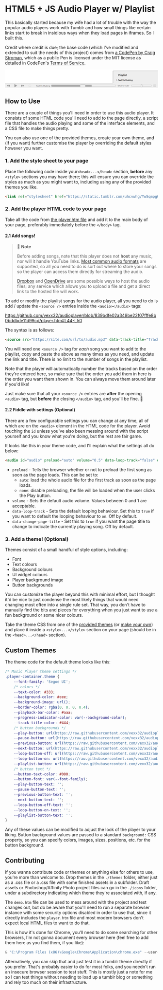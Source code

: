 # HTML5 + JS Audio Player w/ Playlist

This basically started because my wife had a lot of trouble with the way the popular audio players work with Tumblr and how small things like certain links start to break in insidious ways when they load pages in iframes.
So I built this.

Credit where credit is due; the base code (which I've modified and extended to suit the needs of this project) comes from [a CodePen by Craig Stroman](https://codepen.io/craigstroman/pen/aOyRYx), which as a public Pen is licensed under the MIT license as detailed in CodePen's [Terms of Service](https://blog.codepen.io/documentation/terms-of-service/).

![example image of the audio player, showing the default pale white/grey theme](./themes/default/preview.png)

## How to Use

There are a couple of things you'll need in order to use this audio player.
It consists of some HTML code you'll need to add to the page directly, a script file that handles the audio playing and some of the interface elements, and a CSS file to make things pretty.

You can also use one of the provided themes, create your own theme, and (if you want) further customise the player by overriding the default styles however you want.

### 1. Add the style sheet to your page

Place the following code inside your`<head>...</head>` section, **before** any `<style>` sections you may have there; this will ensure you can override the styles as much as you might want to, including using any of the provided themes you like.

```html
<link rel="stylesheet" href="https://static.tumblr.com/uhcvwhg/YwSqmpg04/player.css" />
```

### 2. Add the player HTML code to your page

Take all the code from [the player.htm file](player.htm) and add it to the main body of your page, preferably immediately before the `</body>` tag.

#### 2.1 Add songs!

> :memo: **Note**
> 
> Before adding songs, note that this player does not **host** any music, nor will it handle YouTube links.
> [Most common audio formats](https://en.wikipedia.org/wiki/HTML5_audio#Supported_audio_coding_formats) are supported, so all you need to do is sort out where to store your songs so the player can access them directly for streaming the audio.
>
> [Dropbox](https://dropbox.com/) and [OpenDrive](https://www.opendrive.com/) are some possible ways to host the audio files; any service which allows you to upload a file and get a direct link to the hosted file will work.

To add or modify the playlist songs for the audio player, all you need to do is add / update the `<source />` entries inside the `<audio></audio>` tags:

https://github.com/vexx32/audioplayer/blob/839bdfe02a349be23f07fffe8b0bddbde11d99cd/player.htm#L44-L50

The syntax is as follows:

```html
<source src="https://site.com/url/to/audio.mp3" data-track-title="Track title goes here" />
```

You will need one `<source />` tag for _each_ song you want to add to the playlist, copy and paste the above as many times as you need, and update the link and title.
There is no limit to the number of songs in the playlist.

Note that the player will automatically number the tracks based on the order they're entered here, so make sure that the order you add them in here is the order you want them shown in.
You can always move them around later if you'd like!

Just make sure that all your `<source />` entries are **after** the opening `<audio>` tag, but **before** the closing `</audio>` tag, and you'll be fine. 🙂

#### 2.2 Fiddle with settings (Optional)

There are a few configurable settings you can change at any time, all of which are on the `<audio>` element in the HTML code for the player.
Avoid touching the `id` unless you've also been messing around with the script yourself and you know what you're doing, but the rest are fair game.

It looks like this in your theme code, and I'll explain what the settings all do below:

```html
<audio id="audio" preload="auto" volume="0.5" data-loop-track="false" data-change-page-title="false">
```

- `preload` - Tells the browser whether or not to preload the first song as soon as the page loads. This can be set to:
  - `auto`: load the whole audio file for the first track as soon as the page loads.
  - `none`: disable preloading, the file will be loaded when the user clicks the Play button.
- `volume` - Sets the default audio volume. Values between 0 and 1 are acceptable.
- `data-loop-track` - Sets the default looping behaviour. Set this to `true` if you want to default the looping behaviour to `on`. Off by default.
- `data-change-page-title` - Set this to `true` if you want the page title to change to indicate the currently playing song. Off by default.

### 3. Add a theme! (Optional)

Themes consist of a small handful of style options, including:

- Font
- Text colours
- Background colours
- UI widget colours
- Player background image
- Button backgrounds

You can customize the player beyond this with minimal effort, but I thought it'd be nice to just condense the most likely things that would need changing most often into a single rule set.
That way, you don't have to manually find the bits and pieces for everything when you just want to use a fun background or some nicer colours.

Take the theme CSS from one of the [provided themes](./themes/theme-list.md) (or [make your own](#custom-themes)) and place it inside a `<style>...</style>` section on your page (should be in the `<head>...</head>` section).

## Custom Themes

The theme code for the default theme looks like this:

```css
/* Music Player theme settings */
.player-container.theme {
    --font-family: 'Segoe UI';
    /* colors */
    --text-color: #333;
    --background-color: #eee;
    --background-image: url();
    --border-color: rgba(0, 0, 0, 0.4);
    --playback-bar-color: #aaa;
    --progress-indicator-color: var(--background-color);
    --track-title-color: #444;
    /* button backgrounds */
    --play-button: url(https://raw.githubusercontent.com/vexx32/audioplayer/main/themes/default/play.svg) top left/contain;
    --pause-button: url(https://raw.githubusercontent.com/vexx32/audioplayer/main/themes/default/pause.svg) top left/contain;
    --previous-button: url(https://raw.githubusercontent.com/vexx32/audioplayer/main/themes/default/previous.svg) top left/contain;
    --next-button: url(https://raw.githubusercontent.com/vexx32/audioplayer/main/themes/default/next.svg) top left/contain;
    --loop-button-off: url(https://raw.githubusercontent.com/vexx32/audioplayer/main/themes/default/loop-off.svg) top left/contain;
    --loop-button-on: url(https://raw.githubusercontent.com/vexx32/audioplayer/main/themes/default/loop-on.svg) top left/contain;
    --playlist-button: url(https://raw.githubusercontent.com/vexx32/audioplayer/main/themes/default/playlist.svg) top left/contain;
    /* button text */
    --button-text-color: #000;
    --button-font: var(--font-family);
    --play-button-text: '';
    --pause-button-text: '';
    --previous-button-text: '';
    --next-button-text: '';
    --loop-button-off-text: '';
    --loop-button-on-text: '';
    --playlist-button-text: '';
}
```

Any of these values can be modified to adjust the look of the player to your liking.
Button background values are passed to a standard `background:` CSS property, so you can specify colors, images, sizes, positions, etc. for the button background.

## Contributing

If you wanna contribute code or themes or anything else for others to use, you're more than welcome to.
Drop themes in the `./themes` folder, either just as a .css file or a .css file with some finished assets in a subfolder.
Draft assets or Photoshop/Affinity Photo project files can go in the `./icons` folder, under a subdirectory indicating which theme they're associated with, if any.

The `demo.htm` file can be used to mess around with the project and test changes out, but do be aware that you'll need to run a separate browser instance with some security options disabled in order to use that, since it directly includes the `player.htm` file and most modern browsers don't expect local HTML files to want to do that.

This is how it's done for Chrome, you'll need to do some searching for other browsers, I'm not gonna document every browser here (feel free to add them here as you find them, if you like):

```powershell
& "C:\Program Files (x86)\Google\Chrome\Application\chrome.exe" --user-data-dir="C:/users/username/Temp" --disable-web-security
```

Alternatively, you can skip that and just test it in a tumblr theme directly if you prefer. That's probably easier to do for most folks, and you needn't run an insecure browser session to test stuff. This is mostly just a note for me so I can test things without needing to load up a tumblr blog or something and rely too much on their infrastructure.
